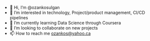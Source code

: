 - 👋 Hi, I’m @ozankosulgan
- 👀 I’m interested in technology, Project/product management, CI/CD pipelines  
- 🌱 I’m currently learning Data Science through Coursera
- 💞️ I’m looking to collaborate on new projects
- 📫 How to reach me ozankos@yahoo.ca

<!---
ozankosulgan/ozankosulgan is a ✨ special ✨ repository because its `README.md` (this file) appears on your GitHub profile.
You can click the Preview link to take a look at your changes.
--->
